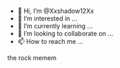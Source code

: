 
- 👋 Hi, I’m @Xxshadow12Xx
- 👀 I’m interested in ...
- 🌱 I’m currently learning ...
- 💞️ I’m looking to collaborate on ...
- 📫 How to reach me ...

<!---
Xxshadow12Xx/Xxshadow12Xx is a ✨ special ✨ repository because its `README.md` (this file) appears on your GitHub profile.
You can click the Preview link to take a look at your changes.
--->the rock memem

